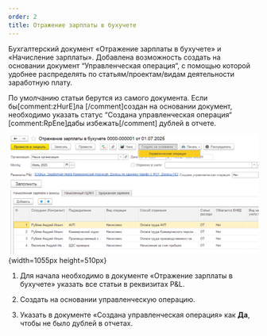 ```yaml
---
order: 2
title: Отражение зарплаты в бухучете
---
```


Бухгалтерский документ «Отражение зарплаты в бухучете» и «Начисление зарплаты». Добавлена возможность создать на основании документ “Управленческая операция“, с помощью которой удобнее распределять по статьям/проектам/видам деятельности заработную плату.

По умолчанию статьи берутся из самого документа. Если бы[comment:zHurE]ла [/comment]создан на основании документ, необходимо указать статус “Создана управленческая операция“ [comment:RpEne]дабы избежать[/comment] дублей в отчете.

![](./otrazhenie-zarplaty-v-bukh-uchete.png){width=1055px height=510px}



1. Для начала необходимо в документе «Отражение зарплаты в бухучете» указать все статьи в реквизитах P&L.

2. Создать на основании управленческую операцию.

3. Указать в документе «Создана управленческая операция» как **Да**, чтобы не было дублей в отчетах.